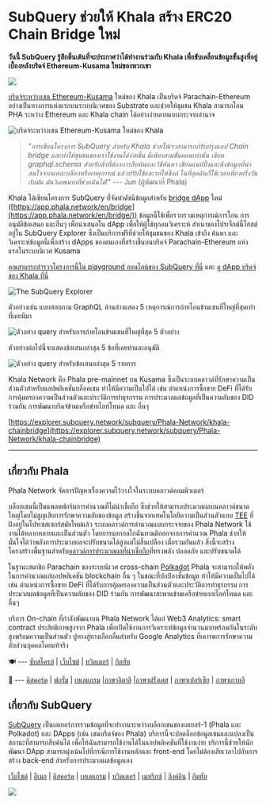 # SubQuery ช่วยให้ Khala สร้าง ERC20 Chain Bridge ใหม่

**วันนี้ SubQuery รู้สึกตื่นเต้นที่จะประกาศว่าได้ทำงานร่วมกับ Khala เพื่อขับเคลื่อนข้อมูลขั้นสูงที่อยู่เบื้องหลังบริดจ์ Ethereum-Kusama ใหม่ของพวกเขา**

![](https://miro.medium.com/max/700/1*rXooUCLYTT3rWp-mXSryxg.png)

[บริดจ์ระหว่างเชน Ethereum-Kusama](https://app.phala.network/en/bridge/) ใหม่ของ Khala เป็นบริดจ์ Parachain-Ethereum อย่างเป็นทางการแห่งแรกบนระบบนิเวศของ Substrate และช่วยให้ชุมชน Khala สามารถโอน PHA ระหว่าง Ethereum และ Khala chain ได้อย่างง่ายดายแบบกระจายอำนาจ

![บริดจ์ระหว่างเชน Ethereum-Kusama ใหม่ของ Khala](https://miro.medium.com/max/700/1*9k8TLUugLCsXHWOHlU2Gkg.png)

> *"การเขียนโครงการ SubQuery สำหรับ Khala ช่วยให้เราสามารถปรับปรุงแอป Chain bridge และทำให้ชุมชนของเราใช้งานได้ง่ายขึ้น มีเพียงสามขั้นตอนเท่านั้น เขียน graphql.schema สำหรับสิ่งที่ต้องการสืบค้นและวิธีค้นหา เขียนแมปปิ้งและดึงข้อมูลที่น่าสนใจจากแต่ละบล็อกหรือเหตุการณ์ แล้วปรับใช้และรอให้ซิงค์ ในที่สุดฉันก็ใช้เวลาเพียงครึ่งวันกับมัน มันวิเศษมากที่ช่วยฉันได้!"* --- Jun (ผู้พัฒนาที่ Phala)

Khala ได้เขียนโครงการ SubQuery ที่จัดทำดัชนีข้อมูลสำหรับ [bridge dApp](https://app.phala.network/en/bridge/) ใหม่ ([https://app.phala.network/en/bridge](https://app.phala.network/en/bridge/)) ข้อมูลนี้ใช้เพื่อรวบรวมเหตุการณ์การโอน การอนุมัติข้อเสนอ และอื่นๆ เพื่อนำเสนอใน dApp เพื่อให้ผู้ใช้ทุกคนวิเคราะห์ สำเนาของโปรเจ็กต์นี้โฮสต์อยู่ใน SubQuery Explorer ซึ่งเป็นบริการฟรีที่ช่วยให้ชุมชนของ Khala เข้าถึง ค้นหา และวิเคราะห์ข้อมูลนี้เพื่อสร้าง dApps ของตนเองที่สร้างขึ้นบนบริดจ์ Parachain-Ethereum แห่งแรกในระบบนิเวศ Kusama

[คุณสามารถสำรวจโครงการนี้ใน playground ออนไลน์ของ SubQuery ที่นี่](https://explorer.subquery.network/subquery/Phala-Network/khala-chainbridge) และ [ดู dApp บริดจ์ของ Khala ที่นี่](https://app.phala.network/en/bridge/)

![The SubQuery Explorer](https://miro.medium.com/max/700/1*epyc3vnlRiWwEXN27lgZgw.png)

ตัวอย่างเช่น แบบสอบถาม GraphQL ด้านล่างแสดง 5 เหตุการณ์การถ่ายโอนข้ามเชนที่ใหญ่ที่สุดเท่าที่เคยมีมา

![ตัวอย่าง query สำหรับการถ่ายโอนข้ามเชนที่ใหญ่ที่สุด 5 ตัวอย่าง](https://miro.medium.com/max/700/1*lQiiQgti75yb1tVoXXxipw.png)

ตัวอย่างต่อไปนี้จะแสดงข้อเสนอล่าสุด 5 ข้อที่เคยทำและอนุมัติ

![ตัวอย่าง query สำหรับข้อเสนอล่าสุด 5 รายการ](https://miro.medium.com/max/700/1*SdlwnW-kkqZ_Lh4h7KFhtw.png)

Khala Network คือ Phala pre-mainnet บน Kusama ซึ่งเป็นระบบคลาวด์ที่รักษาความเป็นส่วนตัวสำหรับแอปพลิเคชันบล็อคเชน ทำให้มีความเป็นไปได้ เช่น ตำแหน่งการซื้อขาย DeFi ที่ได้รับการคุ้มครองความเป็นส่วนตัวและประวัติการทำธุรกรรม การประมวลผลข้อมูลที่เป็นความลับของ DID ร่วมกัน การพัฒนาบริดจ์ข้ามเครือข่ายไลท์โหนด และ อื่นๆ

[https://explorer.subquery.network/subquery/Phala-Network/khala-chainbridge](https://explorer.subquery.network/subquery/Phala-Network/khala-chainbridge)

---

## เกี่ยวกับ Phala

Phala Network จัดการปัญหาเรื่องความไว้วางใจในระบบคลาวด์คอมพิวเตอร์

บล็อกเชนนี้เป็นแพลตฟอร์มการคำนวณที่ไม่น่าเชื่อถือ ซึ่งช่วยให้สามารถประมวลผลบนคลาวด์ขนาดใหญ่โดยไม่สูญเสียการรักษาความลับของข้อมูล สร้างขึ้นจากเทคโนโลยีความเป็นส่วนตัวแบบ [TEE](https://en.wikipedia.org/wiki/Trusted_execution_environment) ที่ฝังอยู่ในโปรเซสเซอร์สมัยใหม่แล้ว ระบบคลาวด์การคำนวณแบบกระจายของ Phala Network ใช้งานได้หลากหลายและเป็นส่วนตัว โดยการแยกกลไกฉันทามติออกจากการคำนวณ Phala ช่วยให้มั่นใจได้ว่าพลังการประมวลผลจะปรับขนาดได้สูงแต่ไม่สิ้นเปลือง เมื่อรวมกันแล้ว สิ่งนี้จะสร้างโครงสร้างพื้นฐานสำหรับ[คลาวด์การประมวลผลที่น่าเชื่อถือ](https://medium.com/phala-network/phala-transparent-and-private-global-computation-cloud-2d80c70ad1e9)ที่ทรงพลัง ปลอดภัย และปรับขนาดได้

ในฐานะสมาชิก Parachain ของระบบนิเวศ cross-chain [Polkadot](https://polkadot.network/technology/) Phala จะสามารถให้พลังในการคำนวณแก่แอปพลิเคชัน blockchain อื่น ๆ ในขณะที่ปกป้องชั้นข้อมูล ทำให้มีความเป็นไปได้ เช่น ตำแหน่งการซื้อขาย DeFi ที่ได้รับการคุ้มครองความเป็นส่วนตัวและประวัติการทำธุรกรรม การประมวลผลข้อมูลที่เป็นความลับของ DID ร่วมกัน การพัฒนาสะพานข้ามเครือข่ายแบบไลท์โหนด และอื่นๆ

บริการ On-chain ที่กำลังพัฒนาบน Phala Network ได้แก่ Web3 Analytics: smart contract ประสิทธิภาพสูงจาก Phala เพื่อเปิดใช้งานการวิเคราะห์ข้อมูลจำนวนมากพร้อมกันในระดับสูงพร้อมความเป็นส่วนตัว ปูทางสู่ทางเลือกอื่นสำหรับ Google Analytics ที่เคารพการรักษาความลับส่วนบุคคลโดยแท้จริง

🍽 --- [ซับสไครบ์](https://mailchi.mp/fd48395f09dc/w3a-landing-page) | [เว็บไซต์](https://phala.network/) | [ทวิตเตอร์](https://twitter.com/PhalaNetwork) | [กิตฮับ](https://github.com/Phala-Network)

🥤 --- [ดิสคอร์ด](https://discord.gg/myBmQu5) | [ฟอรั่ม](https://forum.phala.network/) | [เทเลแกรม](https://t.me/phalanetwork) |[ภาษาอิตาลี](https://medium.com/phala-italia/ancora-pi%C3%B9-premi-in-arrivo-fino-a-150-pha-per-ksm-e-nuove-nft-in-edizione-speciale-ba2776148de8) |[ภาษาฝรั่งเศส](https://medium.com/phala-fran%C3%A7ais/encore-plus-de-r%C3%A9compenses-jusqu%C3%A0-150-pha-par-ksm-et-de-nouveaux-nft-%C3%A9dition-sp%C3%A9ciale-9e5f7683c5b6) | [ภาษาเปอร์เซีย](https://virgool.io/PhalaNetwork-Persian/%D8%AC%D9%88%D8%A7%DB%8C%D8%B2-%D8%A8%DB%8C%D8%B4%D8%AA%D8%B1-%D8%A8%D8%B2%D9%88%D8%AF%DB%8C-%D8%AA%D8%A7-%DB%B1%DB%B5%DB%B0-pha-%D8%A8%D9%87-%D8%A7%D8%B2%D8%A7%DB%8C-%D9%87%D8%B1-ksm-%D9%88-%D9%86%D8%B3%D8%AE%D9%87-%D9%87%D8%A7%DB%8C-nft-%D9%88%DB%8C%DA%98%D9%87-ejxonlenaxp2) | [ภาษาเกาหลี](https://medium.com/phala-%ED%95%9C%EA%B5%AD)

## เกี่ยวกับ SubQuery

[SubQuery](https://subquery.network/) เป็นเลเยอร์การรวมข้อมูลที่จะทำงานระหว่างบล็อกเชนของเลเยอร์-1 (Phala และ Polkadot) และ DApps (เช่น เชนบริดจ์ของ Phala) บริการนี้จะปลดล็อกข้อมูลเชนและแปลงเป็นสถานะที่สามารถสืบค้นได้ เพื่อให้ฉันสามารถใช้งานได้ในแอปพลิเคชันที่ใช้งานง่าย บริการนี้ช่วยให้นักพัฒนา DApp สามารถมุ่งเน้นไปที่กรณีการใช้งานหลักและ front-end โดยไม่ต้องเสียเวลาไปกับการสร้าง back-end สำหรับการประมวลผลข้อมูลเอง

[เว็บไซต์](https://subquery.network/) | [อีเมล](mailto:hello@subquery.network) | [ดิสคอร์ด](https://discord.com/invite/78zg8aBSMG) | [เทเลแกรม](https://t.me/subquerynetwork) | [ทวิตเตอร์](https://twitter.com/subquerynetwork) | [เมทริกซ์](https://matrix.to/#/#subquery:matrix.org) | [ลิงค์อิน](https://www.linkedin.com/company/subquery) | [กิตฮับ](https://github.com/subquery)

![](https://miro.medium.com/max/600/1*3BFCkeqtKBhQXKg2C_iFwQ.gif)
